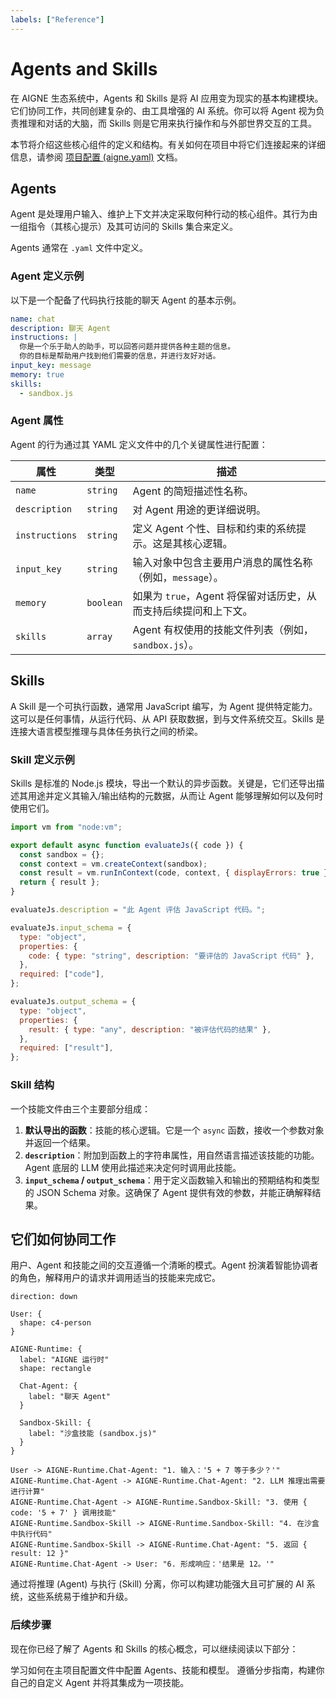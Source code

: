 ```yaml
---
labels: ["Reference"]
---
```


# Agents and Skills

在 AIGNE 生态系统中，Agents 和 Skills 是将 AI 应用变为现实的基本构建模块。它们协同工作，共同创建复杂的、由工具增强的 AI 系统。你可以将 Agent 视为负责推理和对话的大脑，而 Skills 则是它用来执行操作和与外部世界交互的工具。

本节将介绍这些核心组件的定义和结构。有关如何在项目中将它们连接起来的详细信息，请参阅 [项目配置 (aigne.yaml)](./core-concepts-project-configuration.md) 文档。

## Agents

Agent 是处理用户输入、维护上下文并决定采取何种行动的核心组件。其行为由一组指令（其核心提示）及其可访问的 Skills 集合来定义。

Agents 通常在 `.yaml` 文件中定义。

### Agent 定义示例

以下是一个配备了代码执行技能的聊天 Agent 的基本示例。

```yaml agent.yaml icon=mdi:robot-outline
name: chat
description: 聊天 Agent
instructions: |
  你是一个乐于助人的助手，可以回答问题并提供各种主题的信息。
  你的目标是帮助用户找到他们需要的信息，并进行友好对话。
input_key: message
memory: true
skills:
  - sandbox.js
```

### Agent 属性

Agent 的行为通过其 YAML 定义文件中的几个关键属性进行配置：

| 属性 | 类型 | 描述 |
|---|---|---|
| `name` | `string` | Agent 的简短描述性名称。 |
| `description` | `string` | 对 Agent 用途的更详细说明。 |
| `instructions` | `string` | 定义 Agent 个性、目标和约束的系统提示。这是其核心逻辑。 |
| `input_key` | `string` | 输入对象中包含主要用户消息的属性名称（例如，`message`）。 |
| `memory` | `boolean` | 如果为 `true`，Agent 将保留对话历史，从而支持后续提问和上下文。 |
| `skills` | `array` | Agent 有权使用的技能文件列表（例如，`sandbox.js`）。 |

## Skills

A Skill 是一个可执行函数，通常用 JavaScript 编写，为 Agent 提供特定能力。这可以是任何事情，从运行代码、从 API 获取数据，到与文件系统交互。Skills 是连接大语言模型推理与具体任务执行之间的桥梁。

### Skill 定义示例

Skills 是标准的 Node.js 模块，导出一个默认的异步函数。关键是，它们还导出描述其用途并定义其输入/输出结构的元数据，从而让 Agent 能够理解如何以及何时使用它们。

```javascript sandbox.js icon=logos:javascript
import vm from "node:vm";

export default async function evaluateJs({ code }) {
  const sandbox = {};
  const context = vm.createContext(sandbox);
  const result = vm.runInContext(code, context, { displayErrors: true });
  return { result };
}

evaluateJs.description = "此 Agent 评估 JavaScript 代码。";

evaluateJs.input_schema = {
  type: "object",
  properties: {
    code: { type: "string", description: "要评估的 JavaScript 代码" },
  },
  required: ["code"],
};

evaluateJs.output_schema = {
  type: "object",
  properties: {
    result: { type: "any", description: "被评估代码的结果" },
  },
  required: ["result"],
};
```

### Skill 结构

一个技能文件由三个主要部分组成：

1.  **默认导出的函数**：技能的核心逻辑。它是一个 `async` 函数，接收一个参数对象并返回一个结果。
2.  **`description`**：附加到函数上的字符串属性，用自然语言描述该技能的功能。Agent 底层的 LLM 使用此描述来决定何时调用此技能。
3.  **`input_schema` / `output_schema`**：用于定义函数输入和输出的预期结构和类型的 JSON Schema 对象。这确保了 Agent 提供有效的参数，并能正确解释结果。

## 它们如何协同工作

用户、Agent 和技能之间的交互遵循一个清晰的模式。Agent 扮演着智能协调者的角色，解释用户的请求并调用适当的技能来完成它。

```d2
direction: down

User: {
  shape: c4-person
}

AIGNE-Runtime: {
  label: "AIGNE 运行时"
  shape: rectangle

  Chat-Agent: {
    label: "聊天 Agent"
  }

  Sandbox-Skill: {
    label: "沙盒技能 (sandbox.js)"
  }
}

User -> AIGNE-Runtime.Chat-Agent: "1. 输入：'5 + 7 等于多少？'"
AIGNE-Runtime.Chat-Agent -> AIGNE-Runtime.Chat-Agent: "2. LLM 推理出需要进行计算"
AIGNE-Runtime.Chat-Agent -> AIGNE-Runtime.Sandbox-Skill: "3. 使用 { code: '5 + 7' } 调用技能"
AIGNE-Runtime.Sandbox-Skill -> AIGNE-Runtime.Sandbox-Skill: "4. 在沙盒中执行代码"
AIGNE-Runtime.Sandbox-Skill -> AIGNE-Runtime.Chat-Agent: "5. 返回 { result: 12 }"
AIGNE-Runtime.Chat-Agent -> User: "6. 形成响应：'结果是 12。'"

```

通过将推理 (Agent) 与执行 (Skill) 分离，你可以构建功能强大且可扩展的 AI 系统，这些系统易于维护和升级。

### 后续步骤

现在你已经了解了 Agents 和 Skills 的核心概念，可以继续阅读以下部分：

<x-cards>
  <x-card data-title="项目配置 (aigne.yaml)" data-icon="lucide:file-cog" data-href="/core-concepts/project-configuration">
    学习如何在主项目配置文件中配置 Agents、技能和模型。
  </x-card>
  <x-card data-title="创建自定义 Agent" data-icon="lucide:wand-sparkles" data-href="/guides/creating-a-custom-agent">
    遵循分步指南，构建你自己的自定义 Agent 并将其集成为一项技能。
  </x-card>
</x-cards>